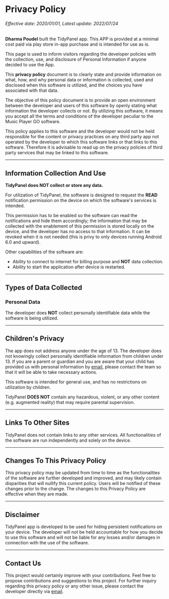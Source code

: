 # Privacy Policy


###### Effective date: 2020/01/01, Latest update: 2022/07/24


**Dharma Poudel** built the TidyPanel app. This APP is provided at a minimal cost paid via play store in-app purchase and is intended for use as is.

This page is used to inform visitors regarding the developer policies with the collection, use, and disclosure of Personal Information if anyone decided to use the App.


This **privacy policy** document is to clearly state and provide information on what, how, and why personal data or information is collected, used and disclosed when this software is utilized, and the choices you have associated with that data.

The objective of this policy document is to provide an open environment between the developer and users of this software by openly stating what information the developer collects or not.
By utilizing this software, it means you accept all the terms and conditions of the developer peculiar to the Music Player GO software.

This policy applies to this software and the developer would not be held responsible for the content or privacy practices on any third party app not operated by the developer to which this software links or that links to this software.
Therefore it is advisable to read up on the privacy policies of third party services that may be linked to this software.

<HR>

## Information Collection And Use

**TidyPanel does **NOT** collect or store any data.**

For utilization of TidyPanel, the software is designed to request the **READ** notification permission on the device on which the software's services is intended.

This permission has to be enabled so the software can read the notifications and hide them accordingly; the information that may be collected with the enablement of this permission is stored locally on the device, and the developer has no access to that information.
It can be revoked when it is not needed (this is privy to only devices running Android 6.0 and upward).

Other capabilities of the software are:

- Ability to connect to internet for billing purpose and **NOT** data collection.
- Ability to start the application after device is restarted.

<HR>

## Types of Data Collected

### Personal Data

The developer does **NOT** collect personally identifiable data while the software is being utilized.

<HR>

## Children's Privacy

The app does not address anyone under the age of 13.
The developer does not knowingly collect personally identifiable information from children under 13.
If you are a parent or guardian and you are aware that your child has provided us with personal information by [email](mailto:dharmapoudel1@gmail.com), please contact the team so that it will be able to take necessary actions.

This software is intended for general use, and has no restrictions on utilization by children.

TidyPanel **DOES NOT** contain any hazardous, violent, or any other content (e.g. augmented reality) that may require parental supervision.

<HR>

## Links To Other Sites

TidyPanel does not contain links to any other services.
All functionalities of the software are run independently and solely on the device.

<HR>

## Changes To This Privacy Policy

This privacy policy may be updated from time to time as the functionalities of the software are further developed and improved, and may likely contain disparities that will nullify this current policy.
Users will be notified of these changes prior to the change. The changes to this Privacy Policy are effective when they are made.

<HR>

## Disclaimer   

TidyPanel app is developed to be used for hiding persistent notifications on your device.
The developer will not be held accountable for how you decide to use this software and will not be liable for any losses and/or damages in connection with the use of the software.

<HR>

## Contact Us

This project would certainly improve with your contributions.
Feel free to propose contributions and suggestions to this project.
For further inquiry regarding this privacy policy or any other issue, please contact the developer directly via [email](mailto:dharmapoudel1@gmail.com).
